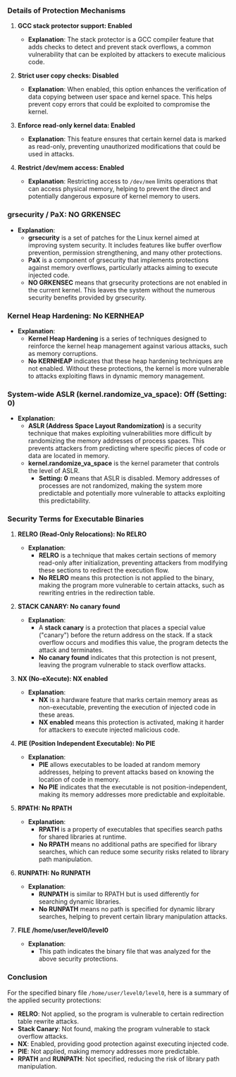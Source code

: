 

### Details of Protection Mechanisms

1. **GCC stack protector support: Enabled**
   - **Explanation**: The stack protector is a GCC compiler feature that adds checks to detect and prevent stack overflows, a common vulnerability that can be exploited by attackers to execute malicious code.

2. **Strict user copy checks: Disabled**
   - **Explanation**: When enabled, this option enhances the verification of data copying between user space and kernel space. This helps prevent copy errors that could be exploited to compromise the kernel.

3. **Enforce read-only kernel data: Enabled**
   - **Explanation**: This feature ensures that certain kernel data is marked as read-only, preventing unauthorized modifications that could be used in attacks.

4. **Restrict /dev/mem access: Enabled**
   - **Explanation**: Restricting access to `/dev/mem` limits operations that can access physical memory, helping to prevent the direct and potentially dangerous exposure of kernel memory to users.

### grsecurity / PaX: NO GRKENSEC

- **Explanation**:
  - **grsecurity** is a set of patches for the Linux kernel aimed at improving system security. It includes features like buffer overflow prevention, permission strengthening, and many other protections.
  - **PaX** is a component of grsecurity that implements protections against memory overflows, particularly attacks aiming to execute injected code.
  - **NO GRKENSEC** means that grsecurity protections are not enabled in the current kernel. This leaves the system without the numerous security benefits provided by grsecurity.

### Kernel Heap Hardening: No KERNHEAP

- **Explanation**:
  - **Kernel Heap Hardening** is a series of techniques designed to reinforce the kernel heap management against various attacks, such as memory corruptions.
  - **No KERNHEAP** indicates that these heap hardening techniques are not enabled. Without these protections, the kernel is more vulnerable to attacks exploiting flaws in dynamic memory management.

### System-wide ASLR (kernel.randomize_va_space): Off (Setting: 0)

- **Explanation**:
  - **ASLR (Address Space Layout Randomization)** is a security technique that makes exploiting vulnerabilities more difficult by randomizing the memory addresses of process spaces. This prevents attackers from predicting where specific pieces of code or data are located in memory.
  - **kernel.randomize_va_space** is the kernel parameter that controls the level of ASLR.
    - **Setting: 0** means that ASLR is disabled. Memory addresses of processes are not randomized, making the system more predictable and potentially more vulnerable to attacks exploiting this predictability.

### Security Terms for Executable Binaries

1. **RELRO (Read-Only Relocations): No RELRO**
   - **Explanation**:
     - **RELRO** is a technique that makes certain sections of memory read-only after initialization, preventing attackers from modifying these sections to redirect the execution flow.
     - **No RELRO** means this protection is not applied to the binary, making the program more vulnerable to certain attacks, such as rewriting entries in the redirection table.

2. **STACK CANARY: No canary found**
   - **Explanation**:
     - A **stack canary** is a protection that places a special value ("canary") before the return address on the stack. If a stack overflow occurs and modifies this value, the program detects the attack and terminates.
     - **No canary found** indicates that this protection is not present, leaving the program vulnerable to stack overflow attacks.

3. **NX (No-eXecute): NX enabled**
   - **Explanation**:
     - **NX** is a hardware feature that marks certain memory areas as non-executable, preventing the execution of injected code in these areas.
     - **NX enabled** means this protection is activated, making it harder for attackers to execute injected malicious code.

4. **PIE (Position Independent Executable): No PIE**
   - **Explanation**:
     - **PIE** allows executables to be loaded at random memory addresses, helping to prevent attacks based on knowing the location of code in memory.
     - **No PIE** indicates that the executable is not position-independent, making its memory addresses more predictable and exploitable.

5. **RPATH: No RPATH**
   - **Explanation**:
     - **RPATH** is a property of executables that specifies search paths for shared libraries at runtime.
     - **No RPATH** means no additional paths are specified for library searches, which can reduce some security risks related to library path manipulation.

6. **RUNPATH: No RUNPATH**
   - **Explanation**:
     - **RUNPATH** is similar to RPATH but is used differently for searching dynamic libraries.
     - **No RUNPATH** means no path is specified for dynamic library searches, helping to prevent certain library manipulation attacks.

7. **FILE /home/user/level0/level0**
   - **Explanation**:
     - This path indicates the binary file that was analyzed for the above security protections.

### Conclusion

For the specified binary file `/home/user/level0/level0`, here is a summary of the applied security protections:

- **RELRO**: Not applied, so the program is vulnerable to certain redirection table rewrite attacks.
- **Stack Canary**: Not found, making the program vulnerable to stack overflow attacks.
- **NX**: Enabled, providing good protection against executing injected code.
- **PIE**: Not applied, making memory addresses more predictable.
- **RPATH** and **RUNPATH**: Not specified, reducing the risk of library path manipulation.
